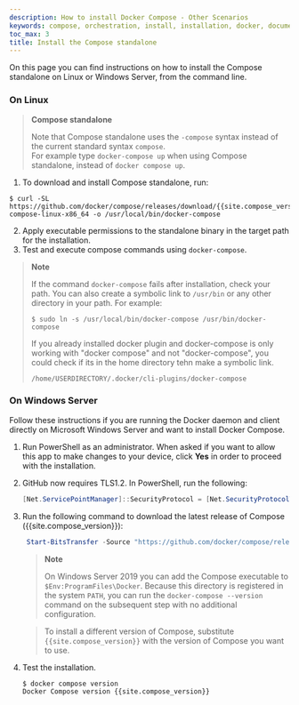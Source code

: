```yaml
---
description: How to install Docker Compose - Other Scenarios
keywords: compose, orchestration, install, installation, docker, documentation
toc_max: 3
title: Install the Compose standalone
---
```


On this page you can find instructions on how to install the Compose standalone on Linux or Windows Server, from the command line.

### On Linux
> **Compose standalone**
>
> Note that Compose standalone uses the `-compose` syntax instead of the current standard syntax `compose`.  
>For example type `docker-compose up` when using Compose standalone, instead of `docker compose up`.

1. To download and install Compose standalone, run:
  ```console
  $ curl -SL https://github.com/docker/compose/releases/download/{{site.compose_version}}/docker-compose-linux-x86_64 -o /usr/local/bin/docker-compose
  ```
2. Apply executable permissions to the standalone binary in the target path for the installation.
3. Test and execute compose commands using `docker-compose`.

> **Note**
>
> If the command `docker-compose` fails after installation, check your path.
> You can also create a symbolic link to `/usr/bin` or any other directory in your path.
> For example:
> ```console
> $ sudo ln -s /usr/local/bin/docker-compose /usr/bin/docker-compose
> ```
> 
> If you already installed docker plugin and docker-compose is only working with "docker compose" and not "docker-compose", you could check if its in the home directory tehn make a symbolic link.
> ```console
> /home/USERDIRECTORY/.docker/cli-plugins/docker-compose
> ```

### On Windows Server

Follow these instructions if you are running the Docker daemon and client directly
on Microsoft Windows Server and want to install Docker Compose.

1.  Run PowerShell as an administrator.
When asked if you want to allow this app to make changes to your device, click **Yes** in order to proceed with the installation.

2.  GitHub now requires TLS1.2. In PowerShell, run the following:

    ```powershell
    [Net.ServicePointManager]::SecurityProtocol = [Net.SecurityProtocolType]::Tls12
    ```
3. Run the following command to download the latest release of Compose ({{site.compose_version}}):

    ```powershell
     Start-BitsTransfer -Source "https://github.com/docker/compose/releases/download/{{site.compose_version}}/docker-compose-Windows-x86_64.exe" -Destination $Env:ProgramFiles\Docker\docker-compose.exe
    ```

    > **Note**
    >
    > On Windows Server 2019 you can add the Compose executable to `$Env:ProgramFiles\Docker`.
     Because this directory is registered in the system `PATH`, you can run the `docker-compose --version` 
     command on the subsequent step with no additional configuration.

    > To install a different version of Compose, substitute `{{site.compose_version}}`
    > with the version of Compose you want to use.

4.  Test the installation.

    ```console
    $ docker compose version
    Docker Compose version {{site.compose_version}}
    ```

